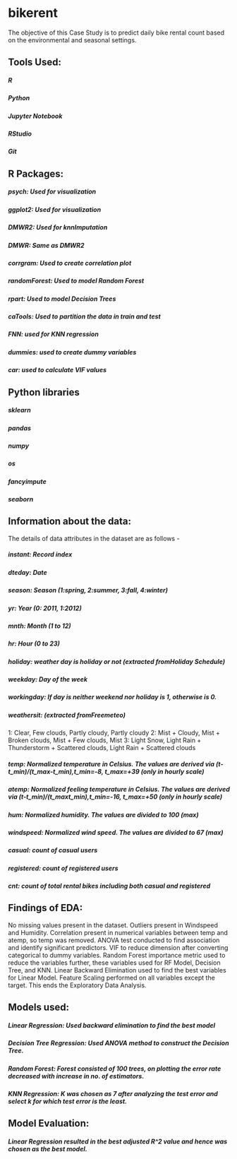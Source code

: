 # bikerent
The objective of this Case Study is to predict daily bike rental count based on the environmental and seasonal settings. 

## Tools Used:
##### R
##### Python
##### Jupyter Notebook
##### RStudio
##### Git

## R Packages:
##### psych: Used for visualization
##### ggplot2: Used for visualization
##### DMWR2: Used for knnImputation
##### DMWR: Same as DMWR2
##### corrgram: Used to create correlation plot
##### randomForest: Used to model Random Forest
##### rpart: Used to model Decision Trees
##### caTools: Used to partition the data in train and test
##### FNN: used for KNN regression
##### dummies: used to create dummy variables
##### car: used to calculate VIF values


## Python libraries
##### sklearn
##### pandas
##### numpy
##### os
##### fancyimpute
##### seaborn

## Information about the data:
The details of data attributes in the dataset are as follows -
##### instant: Record index
##### dteday: Date
##### season: Season (1:spring, 2:summer, 3:fall, 4:winter)
##### yr: Year (0: 2011, 1:2012)
##### mnth: Month (1 to 12)
##### hr: Hour (0 to 23)
##### holiday: weather day is holiday or not (extracted fromHoliday Schedule)
##### weekday: Day of the week
##### workingday: If day is neither weekend nor holiday is 1, otherwise is 0.
##### weathersit: (extracted fromFreemeteo)
1: Clear, Few clouds, Partly cloudy, Partly cloudy
2: Mist + Cloudy, Mist + Broken clouds, Mist + Few clouds, Mist
3: Light Snow, Light Rain + Thunderstorm + Scattered clouds, Light Rain + Scattered
clouds
##### temp: Normalized temperature in Celsius. The values are derived via (t-t_min)/(t_max-t_min),t_min=-8, t_max=+39 (only in hourly scale)
#####  atemp: Normalized feeling temperature in Celsius. The values are derived via (t-t_min)/(t_maxt_min),t_min=-16, t_max=+50 (only in hourly scale)
##### hum: Normalized humidity. The values are divided to 100 (max)
##### windspeed: Normalized wind speed. The values are divided to 67 (max)
##### casual: count of casual users
##### registered: count of registered users
##### cnt: count of total rental bikes including both casual and registered

## Findings of EDA:
No missing values present in the dataset. Outliers present in Windspeed and Humidity. Correlation present in numerical variables between temp and atemp, so temp was removed. ANOVA test conducted to find association and identify significant predictors. VIF to reduce dimension after converting categorical to dummy variables. Random Forest importance metric used to reduce the variables further, these variables used for RF Model, Decision Tree, and KNN. Linear Backward Elimination used to find the best variables for Linear Model. Feature Scaling performed on all variables except the target. This ends the Exploratory Data Analysis.

## Models used:
##### Linear Regression: Used backward elimination to find the best model
##### Decision Tree Regression: Used ANOVA method to construct the Decision Tree.
##### Random Forest: Forest consisted of 100 trees, on plotting the error rate decreased with increase in no. of estimators.
##### KNN Regression: K was chosen as 7 after analyzing the test error and select k for which test error is the least.

## Model Evaluation:
##### Linear Regression resulted in the best adjusted R^2 value and hence was chosen as the best model.